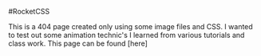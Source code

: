 #RocketCSS

This is a 404 page created only using some image files and CSS. I wanted to test out some animation technic's I learned from various tutorials and class work.
This page can be found [here]